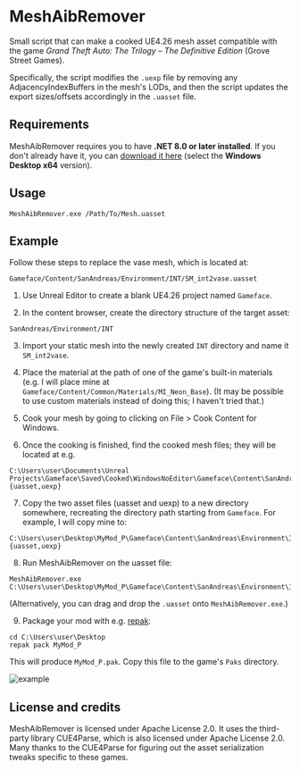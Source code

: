 ﻿# MeshAibRemover

Small script that can make a cooked UE4.26 mesh asset compatible with the game
_Grand Theft Auto: The Trilogy – The Definitive Edition_ (Grove Street Games).

Specifically, the script modifies the `.uexp` file by removing any AdjacencyIndexBuffers in
the mesh's LODs, and then the script updates the export sizes/offsets accordingly in the
`.uasset` file.

## Requirements

MeshAibRemover requires you to have **.NET 8.0 or later installed**. If you don't already
have it, you can [download it here](https://dotnet.microsoft.com/en-us/download/dotnet/8.0/runtime)
(select the **Windows Desktop x64** version).

## Usage

```
MeshAibRemover.exe /Path/To/Mesh.uasset
```

## Example

Follow these steps to replace the vase mesh, which is located at:

```
Gameface/Content/SanAndreas/Environment/INT/SM_int2vase.uasset
```

1. Use Unreal Editor to create a blank UE4.26 project named `Gameface`.

2. In the content browser, create the directory structure of the target asset:

```
SanAndreas/Environment/INT
```

3. Import your static mesh into the newly created `INT` directory and name
it `SM_int2vase`.

4. Place the material at the path of one of the game's built-in materials
(e.g. I will place mine at `Gameface/Content/Common/Materials/MI_Neon_Base`).
(It may be possible to use custom materials instead of doing this; I haven't
tried that.)

5. Cook your mesh by going to clicking on File > Cook Content for Windows.

6. Once the cooking is finished, find the cooked mesh files; they will be located at e.g.

```
C:\Users\user\Documents\Unreal Projects\Gameface\Saved\Cooked\WindowsNoEditor\Gameface\Content\SanAndreas\Environment\INT\SM_int2vase.{uasset,uexp}
```

7. Copy the two asset files (uasset and uexp) to a new directory somewhere, recreating the directory path starting from `Gameface`.
For example, I will copy mine to:

```
C:\Users\user\Desktop\MyMod_P\Gameface\Content\SanAndreas\Environment\INT\SM_int2vase.{uasset,uexp}
```

8. Run MeshAibRemover on the uasset file:

```
MeshAibRemover.exe C:\Users\user\Desktop\MyMod_P\Gameface\Content\SanAndreas\Environment\INT\SM_int2vase.uasset
```

(Alternatively, you can drag and drop the `.uasset` onto `MeshAibRemover.exe`.)

9. Package your mod with e.g. [repak](https://github.com/trumank/repak):

```
cd C:\Users\user\Desktop
repak pack MyMod_P
```

This will produce `MyMod_P.pak`. Copy this file to the game's `Paks` directory.

![example](/example.jpg)

## License and credits

MeshAibRemover is licensed under Apache License 2.0. It uses the third-party library CUE4Parse, which is also
licensed under Apache License 2.0. Many thanks to the CUE4Parse for figuring out the asset serialization tweaks
specific to these games.